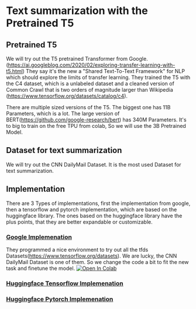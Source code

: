 # Text summarization with the Pretrained T5  

## Pretrained T5  
We will try out the T5 pretrained Transformer from Google. (https://ai.googleblog.com/2020/02/exploring-transfer-learning-with-t5.html) They say it's the new a "Shared Text-To-Text Framework" for NLP which should explore the limits of transfer learning. They trained the T5 with the C4 dataset, which is a unlabeled dataset and a cleaned version of Common Crawl that is two orders of magnitude larger than Wikipedia (https://www.tensorflow.org/datasets/catalog/c4).

There are multiple sized versions of the T5. The biggest one has 11B Parameters, which is a lot. The large version of BERT(https://github.com/google-research/bert) has 340M Parameters. It's to big to train on the free TPU from colab, So we will use the 3B Pretrained Model.


## Dataset for text summarization
We will try out the CNN DailyMail Dataset. It is the most used Dataset for text summarization.

## Implementation
There are 3 Types of implementations, first the implementation from google, then a tensorflow and pytorch implementation, which are based on the huggingface library. The ones based on the huggingface library have the plus points, that they are better expandable or customizable. 

###  [Google Implemenation](text_summary_with_t5.ipynb) 
They programmed a nice environment to try out all the tfds Datasets(https://www.tensorflow.org/datasets). We are lucky, the CNN DailyMail Dataset is one of them. So we change the code a bit to fit the new task and finetune the model.
<a href="https://colab.research.google.com/github/google-research/text-to-text-transfer-transformer/blob/master/notebooks/t5-trivia.ipynb" target="_parent"><img src="https://colab.research.google.com/assets/colab-badge.svg" alt="Open In Colab"/></a>

### [Huggingface Tensorflow Implemenation](t5_tf_huggingface.ipynb) 

### [Huggingface Pytorch Implemenation](t5_pt_huggingface.ipynb) 
